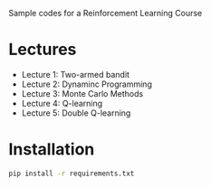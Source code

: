 Sample codes for a Reinforcement Learning Course

# Lectures

- Lecture 1: Two-armed bandit
- Lecture 2: Dynaminc Programming
- Lecture 3: Monte Carlo Methods
- Lecture 4: Q-learning
- Lecture 5: Double Q-learning

# Installation

```bash
pip install -r requirements.txt
```
